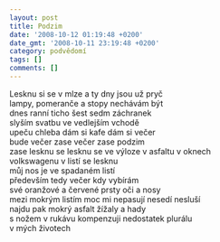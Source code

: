```yaml
---
layout: post
title: Podzim
date: '2008-10-12 01:19:48 +0200'
date_gmt: '2008-10-11 23:19:48 +0200'
category: podvědomí
tags: []
comments: []
---
```

<p>Lesknu si se v mlze a ty dny jsou už pryč<br />
 lampy, pomeranče a stopy nechávám být<br />
 dnes ranní ticho šest sedm záchranek<br />
 slyším svatbu ve vedlejším vchodě<br />
 upeču chleba dám si kafe dám si večer<br />
 bude večer zase večer zase podzim<br />
 zase lesknu se lesknu se ve výloze v asfaltu v oknech<br />
 volkswagenu v listí se lesknu<br />
 můj nos je ve spadaném listí<br />
 především tedy večer kdy vybírám<br />
 své oranžové a červené prsty oči a nosy<br />
 mezi mokrým listím moc mi nepasují nesedí nesluší<br />
 najdu pak mokrý asfalt žížaly a hady<br />
 s nožem v rukávu kompenzuji nedostatek plurálu<br />
 v mých životech</p>
